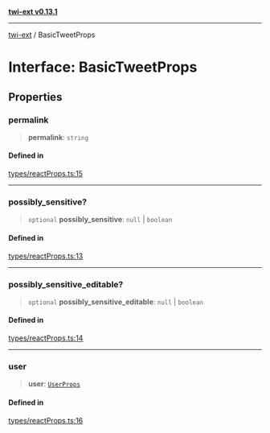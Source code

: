 [**twi-ext v0.13.1**](../README.md)

***

[twi-ext](../README.md) / BasicTweetProps

# Interface: BasicTweetProps

## Properties

### permalink

> **permalink**: `string`

#### Defined in

[types/reactProps.ts:15](https://github.com/Robot-Inventor/twi-ext/blob/ed9aaed7e9dce7dc374b0f5176cd6643ec4af3bd/src/types/reactProps.ts#L15)

***

### possibly\_sensitive?

> `optional` **possibly\_sensitive**: `null` \| `boolean`

#### Defined in

[types/reactProps.ts:13](https://github.com/Robot-Inventor/twi-ext/blob/ed9aaed7e9dce7dc374b0f5176cd6643ec4af3bd/src/types/reactProps.ts#L13)

***

### possibly\_sensitive\_editable?

> `optional` **possibly\_sensitive\_editable**: `null` \| `boolean`

#### Defined in

[types/reactProps.ts:14](https://github.com/Robot-Inventor/twi-ext/blob/ed9aaed7e9dce7dc374b0f5176cd6643ec4af3bd/src/types/reactProps.ts#L14)

***

### user

> **user**: [`UserProps`](UserProps.md)

#### Defined in

[types/reactProps.ts:16](https://github.com/Robot-Inventor/twi-ext/blob/ed9aaed7e9dce7dc374b0f5176cd6643ec4af3bd/src/types/reactProps.ts#L16)
